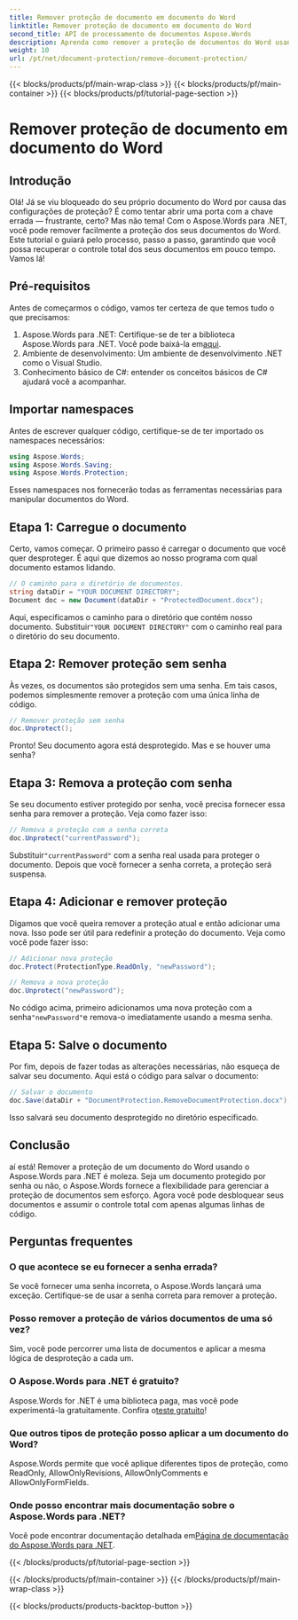 ```yaml
---
title: Remover proteção de documento em documento do Word
linktitle: Remover proteção de documento em documento do Word
second_title: API de processamento de documentos Aspose.Words
description: Aprenda como remover a proteção de documentos do Word usando o Aspose.Words para .NET. Siga nosso guia passo a passo para desproteger facilmente seus documentos.
weight: 10
url: /pt/net/document-protection/remove-document-protection/
---
```


{{< blocks/products/pf/main-wrap-class >}}
{{< blocks/products/pf/main-container >}}
{{< blocks/products/pf/tutorial-page-section >}}

# Remover proteção de documento em documento do Word


## Introdução

Olá! Já se viu bloqueado do seu próprio documento do Word por causa das configurações de proteção? É como tentar abrir uma porta com a chave errada — frustrante, certo? Mas não tema! Com o Aspose.Words para .NET, você pode remover facilmente a proteção dos seus documentos do Word. Este tutorial o guiará pelo processo, passo a passo, garantindo que você possa recuperar o controle total dos seus documentos em pouco tempo. Vamos lá!

## Pré-requisitos

Antes de começarmos o código, vamos ter certeza de que temos tudo o que precisamos:

1.  Aspose.Words para .NET: Certifique-se de ter a biblioteca Aspose.Words para .NET. Você pode baixá-la em[aqui](https://releases.aspose.com/words/net/).
2. Ambiente de desenvolvimento: Um ambiente de desenvolvimento .NET como o Visual Studio.
3. Conhecimento básico de C#: entender os conceitos básicos de C# ajudará você a acompanhar.

## Importar namespaces

Antes de escrever qualquer código, certifique-se de ter importado os namespaces necessários:

```csharp
using Aspose.Words;
using Aspose.Words.Saving;
using Aspose.Words.Protection;
```

Esses namespaces nos fornecerão todas as ferramentas necessárias para manipular documentos do Word.

## Etapa 1: Carregue o documento

Certo, vamos começar. O primeiro passo é carregar o documento que você quer desproteger. É aqui que dizemos ao nosso programa com qual documento estamos lidando.

```csharp
// O caminho para o diretório de documentos.
string dataDir = "YOUR DOCUMENT DIRECTORY";
Document doc = new Document(dataDir + "ProtectedDocument.docx");
```

 Aqui, especificamos o caminho para o diretório que contém nosso documento. Substituir`"YOUR DOCUMENT DIRECTORY"` com o caminho real para o diretório do seu documento.

## Etapa 2: Remover proteção sem senha

Às vezes, os documentos são protegidos sem uma senha. Em tais casos, podemos simplesmente remover a proteção com uma única linha de código.

```csharp
// Remover proteção sem senha
doc.Unprotect();
```

Pronto! Seu documento agora está desprotegido. Mas e se houver uma senha?

## Etapa 3: Remova a proteção com senha

Se seu documento estiver protegido por senha, você precisa fornecer essa senha para remover a proteção. Veja como fazer isso:

```csharp
// Remova a proteção com a senha correta
doc.Unprotect("currentPassword");
```

 Substituir`"currentPassword"` com a senha real usada para proteger o documento. Depois que você fornecer a senha correta, a proteção será suspensa.

## Etapa 4: Adicionar e remover proteção

Digamos que você queira remover a proteção atual e então adicionar uma nova. Isso pode ser útil para redefinir a proteção do documento. Veja como você pode fazer isso:

```csharp
// Adicionar nova proteção
doc.Protect(ProtectionType.ReadOnly, "newPassword");

// Remova a nova proteção
doc.Unprotect("newPassword");
```

 No código acima, primeiro adicionamos uma nova proteção com a senha`"newPassword"`e remova-o imediatamente usando a mesma senha.

## Etapa 5: Salve o documento

Por fim, depois de fazer todas as alterações necessárias, não esqueça de salvar seu documento. Aqui está o código para salvar o documento:

```csharp
// Salvar o documento
doc.Save(dataDir + "DocumentProtection.RemoveDocumentProtection.docx");
```

Isso salvará seu documento desprotegido no diretório especificado.

## Conclusão

aí está! Remover a proteção de um documento do Word usando o Aspose.Words para .NET é moleza. Seja um documento protegido por senha ou não, o Aspose.Words fornece a flexibilidade para gerenciar a proteção de documentos sem esforço. Agora você pode desbloquear seus documentos e assumir o controle total com apenas algumas linhas de código.

## Perguntas frequentes

### O que acontece se eu fornecer a senha errada?

Se você fornecer uma senha incorreta, o Aspose.Words lançará uma exceção. Certifique-se de usar a senha correta para remover a proteção.

### Posso remover a proteção de vários documentos de uma só vez?

Sim, você pode percorrer uma lista de documentos e aplicar a mesma lógica de desproteção a cada um.

### O Aspose.Words para .NET é gratuito?

 Aspose.Words for .NET é uma biblioteca paga, mas você pode experimentá-la gratuitamente. Confira o[teste gratuito](https://releases.aspose.com/)!

### Que outros tipos de proteção posso aplicar a um documento do Word?

Aspose.Words permite que você aplique diferentes tipos de proteção, como ReadOnly, AllowOnlyRevisions, AllowOnlyComments e AllowOnlyFormFields.

### Onde posso encontrar mais documentação sobre o Aspose.Words para .NET?

 Você pode encontrar documentação detalhada em[Página de documentação do Aspose.Words para .NET](https://reference.aspose.com/words/net/).

{{< /blocks/products/pf/tutorial-page-section >}}

{{< /blocks/products/pf/main-container >}}
{{< /blocks/products/pf/main-wrap-class >}}

{{< blocks/products/products-backtop-button >}}
